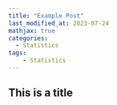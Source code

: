 ```yaml
---
title: "Example Post"
last_modified_at: 2023-07-24
mathjax: true
categories:
  - Statistics
tags:
    - Statistics
---
```


## This is a title